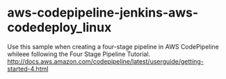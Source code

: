 # aws-codepipeline-jenkins-aws-codedeploy_linux
Use this sample when creating a four-stage pipeline in AWS CodePipeline whileee following the Four Stage Pipeline Tutorial. http://docs.aws.amazon.com/codepipeline/latest/userguide/getting-started-4.html
